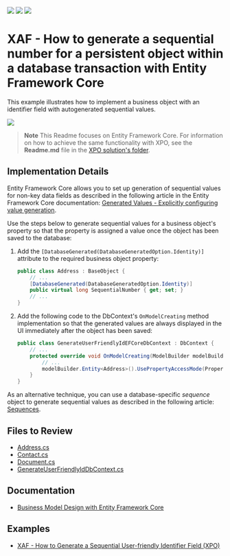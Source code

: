 <!-- default badges list -->
![](https://img.shields.io/endpoint?url=https://codecentral.devexpress.com/api/v1/VersionRange/128590685/22.2.3%2B)
[![](https://img.shields.io/badge/Open_in_DevExpress_Support_Center-FF7200?style=flat-square&logo=DevExpress&logoColor=white)](https://supportcenter.devexpress.com/ticket/details/E2829)
[![](https://img.shields.io/badge/📖_How_to_use_DevExpress_Examples-e9f6fc?style=flat-square)](https://docs.devexpress.com/GeneralInformation/403183)
<!-- default badges end -->

# XAF - How to generate a sequential number for a persistent object within a database transaction with Entity Framework Core

This example illustrates how to implement a business object with an identifier field with autogenerated sequential values.

![](https://raw.githubusercontent.com/DevExpress-Examples/how-to-generate-a-sequential-number-for-a-persistent-object-within-a-database-transaction-xaf-e2829/17.2.8+/media/9ecee31b-58bf-11e6-80bf-00155d62480c.png)

> **Note** 
> This Readme focuses on Entity Framework Core. For information on how to achieve the same functionality with XPO, see the **Readme.md** file in the [XPO solution's folder](./CS/XPO/).

## Implementation Details

Entity Framework Core allows you to set up generation of sequential values for non-key data fields as described in the following article in the Entity Framework Core documentation: [Generated Values - Explicitly configuring value generation](https://learn.microsoft.com/en-us/ef/core/modeling/generated-properties?tabs=data-annotations#explicitly-configuring-value-generation).

Use the steps below to generate sequential values for a business object's property so that the property is assigned a value once the object has been saved to the database:

1. Add the `[DatabaseGenerated(DatabaseGeneratedOption.Identity)]` attribute to the required business object property:

   ```cs
   public class Address : BaseObject {
       // ...
       [DatabaseGenerated(DatabaseGeneratedOption.Identity)]
       public virtual long SequentialNumber { get; set; }
       // ...
   }
   ```

2. Add the following code to the DbContext's `OnModelCreating` method implementation so that the generated values are always displayed in the UI immediately after the object has been saved:

   ```cs
   public class GenerateUserFriendlyIdEFCoreDbContext : DbContext {
       // ...
       protected override void OnModelCreating(ModelBuilder modelBuilder) {
           // ...
           modelBuilder.Entity<Address>().UsePropertyAccessMode(PropertyAccessMode.FieldDuringConstruction);
       }
   }
   ```

As an alternative technique, you can use a database-specific _sequence_ object to generate sequential values as described in the following article: [Sequences](https://learn.microsoft.com/en-us/ef/core/modeling/sequences).

## Files to Review

- [Address.cs](./CS/EFCore/GenerateUserFriendlyId/GenerateUserFriendlyId.Module/BusinessObjects/Address.cs)
- [Contact.cs](./CS/EFCore/GenerateUserFriendlyId/GenerateUserFriendlyId.Module/BusinessObjects/Contact.cs)
- [Document.cs](./CS/EFCore/GenerateUserFriendlyId/GenerateUserFriendlyId.Module/BusinessObjects/Document.cs)
- [GenerateUserFriendlyIdDbContext.cs](./CS/EFCore/GenerateUserFriendlyId/GenerateUserFriendlyId.Module/BusinessObjects/GenerateUserFriendlyIdDbContext.cs)

## Documentation

* [Business Model Design with Entity Framework Core](https://docs.devexpress.com/eXpressAppFramework/401886/business-model-design-orm/business-model-design-with-entity-framework-core)

## Examples

* [XAF - How to Generate a Sequential User-friendly Identifier Field (XPO)](https://github.com/DevExpress-Examples/XAF_how-to-generate-a-sequential-and-user-friendly-identifier-field-within-an-xpo-business-e4904)
